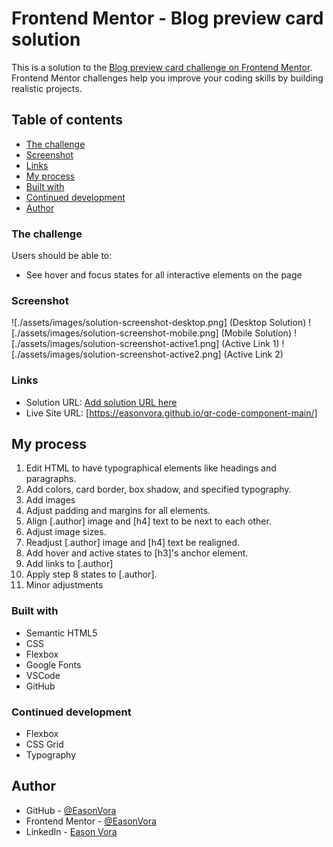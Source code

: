 # Frontend Mentor - Blog preview card solution

This is a solution to the [Blog preview card challenge on Frontend Mentor](https://www.frontendmentor.io/challenges/blog-preview-card-ckPaj01IcS). Frontend Mentor challenges help you improve your coding skills by building realistic projects. 

## Table of contents

- [The challenge](#the-challenge)
- [Screenshot](#screenshot)
- [Links](#links)
- [My process](#my-process)
- [Built with](#built-with)
- [Continued development](#continued-development)
- [Author](#author)

### The challenge

Users should be able to:

- See hover and focus states for all interactive elements on the page

### Screenshot

![./assets/images/solution-screenshot-desktop.png] (Desktop Solution)
![./assets/images/solution-screenshot-mobile.png] (Mobile Solution)
![./assets/images/solution-screenshot-active1.png] (Active Link 1)
![./assets/images/solution-screenshot-active2.png] (Active Link 2)

### Links

- Solution URL: [Add solution URL here](https://your-solution-url.com)
- Live Site URL: [https://easonvora.github.io/qr-code-component-main/]

## My process
1. Edit HTML to have typographical elements like headings and paragraphs.
2. Add colors, card border, box shadow, and specified typography.
3. Add images
4. Adjust padding and margins for all elements.
5. Align [.author] image and [h4] text to be next to each other.
6. Adjust image sizes.
7. Readjust [.author] image and [h4] text be realigned.
8. Add hover and active states to [h3]'s anchor element.
9. Add links to [.author]
10. Apply step 8 states to [.author].
11. Minor adjustments

### Built with

- Semantic HTML5
- CSS
- Flexbox
- Google Fonts
- VSCode
- GitHub

### Continued development

- Flexbox
- CSS Grid
- Typography

## Author

- GitHub - [@EasonVora](https://github.com/EasonVora)
- Frontend Mentor - [@EasonVora](https://www.frontendmentor.io/profile/EasonVora)
- LinkedIn - [Eason Vora](https://www.linkedin.com/in/eason-vora-5a043b262/)

